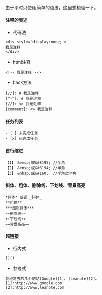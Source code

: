 由于平时只使用简单的语法，这里想梳理一下。
#### 注释的表述
* 代码法
```
<div style='display:none;'>
我是注释
</div>
```
* html注释
```
<!-- 我是注释 -->
```
* hack方法
```
[//]: # 我是注释
[^-^]: # 我是注释
[//]: <> 我是注释
[comment]: <> 我是注释
```
#### 任务列表
```
- [ ] 未完成任务
- [x] 已完成任务
```
#### 首行缩进
```
【1】 &emsp;或&#8195; //全角  
【2】 &ensp;或&#8194; //半角  
【3】 &nbsp;或&#160;  //半角之半角
```
#### 斜体、粗体、删除线、下划线、背景高亮
```
*斜体* 或者 _斜体_
**粗体**
***加粗斜体***
~~删除线~~
++下划线++
==背景高亮==
```
#### 超链接
* 行内式
```
[]()
```
* 参考式
```
我经常去的几个网站[Google][1]、[Leanote][2]。
[1]:http://www.google.com 
[2]:http://www.leanote.com
```